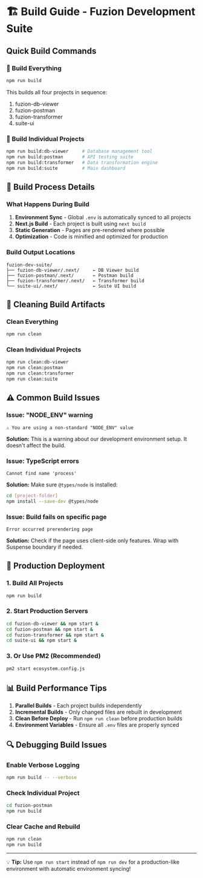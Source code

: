 # 🏗️ Build Guide - Fuzion Development Suite

## Quick Build Commands

### 🚀 Build Everything
```bash
npm run build
```
This builds all four projects in sequence:
1. fuzion-db-viewer
2. fuzion-postman  
3. fuzion-transformer
4. suite-ui

### 🎯 Build Individual Projects
```bash
npm run build:db-viewer     # Database management tool
npm run build:postman       # API testing suite
npm run build:transformer   # Data transformation engine
npm run build:suite         # Main dashboard
```

## 🔧 Build Process Details

### What Happens During Build
1. **Environment Sync** - Global `.env` is automatically synced to all projects
2. **Next.js Build** - Each project is built using `next build`
3. **Static Generation** - Pages are pre-rendered where possible
4. **Optimization** - Code is minified and optimized for production

### Build Output Locations
```
fuzion-dev-suite/
├── fuzion-db-viewer/.next/     ← DB Viewer build
├── fuzion-postman/.next/       ← Postman build
├── fuzion-transformer/.next/   ← Transformer build
└── suite-ui/.next/             ← Suite UI build
```

## 🧹 Cleaning Build Artifacts

### Clean Everything
```bash
npm run clean
```

### Clean Individual Projects
```bash
npm run clean:db-viewer
npm run clean:postman  
npm run clean:transformer
npm run clean:suite
```

## ⚠️ Common Build Issues

### Issue: "NODE_ENV" warning
```
⚠ You are using a non-standard "NODE_ENV" value
```
**Solution:** This is a warning about our development environment setup. It doesn't affect the build.

### Issue: TypeScript errors
```
Cannot find name 'process'
```
**Solution:** Make sure `@types/node` is installed:
```bash
cd [project-folder]
npm install --save-dev @types/node
```

### Issue: Build fails on specific page
```
Error occurred prerendering page
```
**Solution:** Check if the page uses client-side only features. Wrap with Suspense boundary if needed.

## 🚀 Production Deployment

### 1. Build All Projects
```bash
npm run build
```

### 2. Start Production Servers
```bash
cd fuzion-db-viewer && npm start &
cd fuzion-postman && npm start &
cd fuzion-transformer && npm start &
cd suite-ui && npm start &
```

### 3. Or Use PM2 (Recommended)
```bash
pm2 start ecosystem.config.js
```

## 📊 Build Performance Tips

1. **Parallel Builds** - Each project builds independently
2. **Incremental Builds** - Only changed files are rebuilt in development
3. **Clean Before Deploy** - Run `npm run clean` before production builds
4. **Environment Variables** - Ensure all `.env` files are properly synced

## 🔍 Debugging Build Issues

### Enable Verbose Logging
```bash
npm run build -- --verbose
```

### Check Individual Project
```bash
cd fuzion-postman
npm run build
```

### Clear Cache and Rebuild
```bash
npm run clean
npm run build
```

---

💡 **Tip:** Use `npm run start` instead of `npm run dev` for a production-like environment with automatic environment syncing!